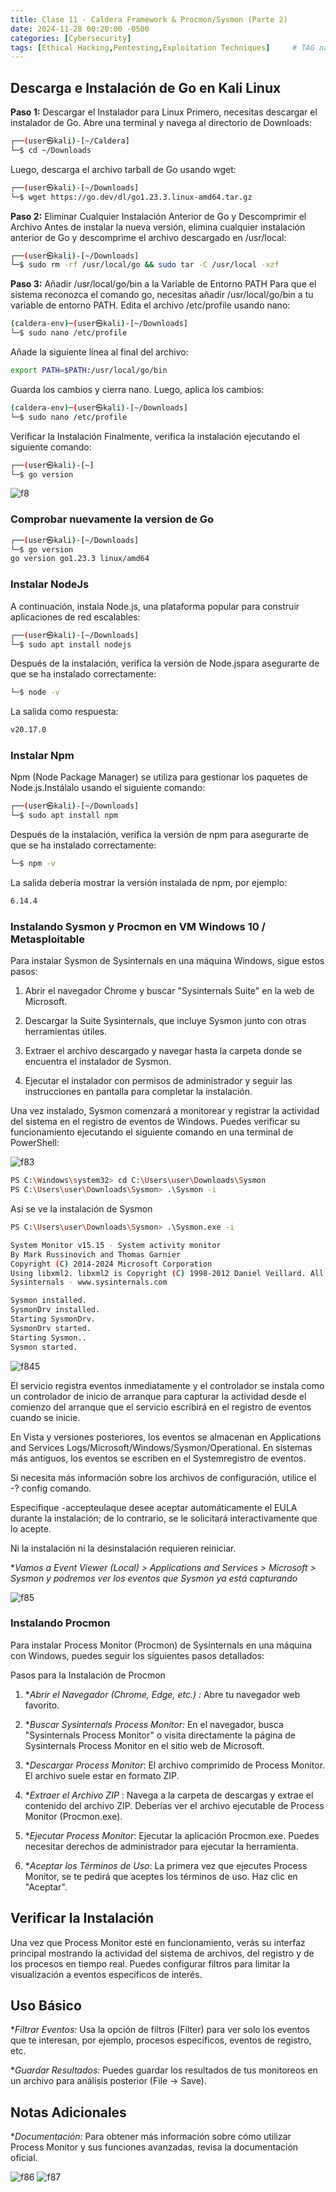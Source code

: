 ```yaml
---
title: Clase 11 - Caldera Framework & Procmon/Sysmon (Parte 2)
date: 2024-11-28 00:20:00 -0500
categories: [Cybersecurity]
tags: [Ethical Hacking,Pentesting,Exploitation Techniques]     # TAG names should always be lowercase
---
```


<!-- <hr style="border: none; height: 10px; background-color: #003b00;" />

# <font color="#87CEEB">Examen Parcial.</font>

<hr style="border: none; height: 10px; background-color: #003b00;" /> -->

## Descarga e Instalación de Go en Kali Linux
**Paso 1:** Descargar el Instalador para Linux
Primero, necesitas descargar el instalador de Go. Abre una terminal y navega al directorio de Downloads:

```bash
┌──(user㉿kali)-[~/Caldera] 
└─$ cd ~/Downloads
```
Luego, descarga el archivo tarball de Go usando wget:

```bash
┌──(user㉿kali)-[~/Downloads] 
└─$ wget https://go.dev/dl/go1.23.3.linux-amd64.tar.gz
```
**Paso 2:** Eliminar Cualquier Instalación Anterior de Go y Descomprimir el Archivo
Antes de instalar la nueva versión, elimina cualquier instalación anterior de Go y descomprime el archivo descargado en /usr/local:
```bash
┌──(user㉿kali)-[~/Downloads] 
└─$ sudo rm -rf /usr/local/go && sudo tar -C /usr/local -xzf
```
**Paso 3:** Añadir /usr/local/go/bin a la Variable de Entorno PATH
Para que el sistema reconozca el comando go, necesitas añadir /usr/local/go/bin a tu variable de entorno PATH. Edita el archivo /etc/profile usando nano:
```bash
(caldera-env)─(user㉿kali)-[~/Downloads] 
└─$ sudo nano /etc/profile
```
Añade la siguiente línea al final del archivo:
```bash
export PATH=$PATH:/usr/local/go/bin
```
Guarda los cambios y cierra nano. Luego, aplica los cambios:

```bash
(caldera-env)─(user㉿kali)-[~/Downloads] 
└─$ sudo nano /etc/profile
```
Verificar la Instalación
Finalmente, verifica la instalación ejecutando el siguiente comando:

```bash
┌──(user㉿kali)-[~] 
└─$ go version
```
![f8](/assets/imagen/f8.png)

### Comprobar nuevamente la version de Go

```bash
┌──(user㉿kali)-[~/Downloads]
└─$ go version
go version go1.23.3 linux/amd64
```
### Instalar NodeJs
A continuación, instala Node.js, una plataforma popular para construir aplicaciones de red escalables:
```bash
┌──(user㉿kali)-[~/Downloads]
└─$ sudo apt install nodejs
```
Después de la instalación, verifica la versión de Node.jspara asegurarte de que se ha instalado correctamente:

```bash
└─$ node -v
```
La salida como respuesta: 
```bash
v20.17.0
```
### Instalar Npm
Npm (Node Package Manager) se utiliza para gestionar los paquetes de Node.js.Instálalo usando el siguiente comando:

```bash
┌──(user㉿kali)-[~/Downloads] 
└─$ sudo apt install npm
```
Después de la instalación, verifica la versión de npm para asegurarte de que se ha instalado correctamente:
```bash
└─$ npm -v
```
La salida debería mostrar la versión instalada de npm, por ejemplo:
```bash
6.14.4
```

### Instalando Sysmon y Procmon en VM Windows 10 / Metasploitable
Para instalar Sysmon de Sysinternals en una máquina Windows, sigue estos pasos:

1. Abrir el navegador Chrome y buscar "Sysinternals Suite" en la web de Microsoft.

2. Descargar la Suite Sysinternals, que incluye Sysmon junto con otras herramientas útiles.

3. Extraer el archivo descargado y navegar hasta la carpeta donde se encuentra el instalador de Sysmon.

4. Ejecutar el instalador con permisos de administrador y seguir las instrucciones en pantalla para completar la instalación.

Una vez instalado, Sysmon comenzará a monitorear y registrar la actividad del sistema en el registro de eventos de Windows. Puedes verificar su funcionamiento ejecutando el siguiente comando en una terminal de PowerShell:

![f83](/assets/imagen/f83.png)

```bash
PS C:\Windows\system32> cd C:\Users\user\Downloads\Sysmon
PS C:\Users\user\Downloads\Sysmon> .\Sysmon -i
```
Así se ve la instalación de Sysmon

```bash
PS C:\Users\user\Downloads\Sysmon> .\Sysmon.exe -i

System Monitor v15.15 - System activity monitor
By Mark Russinovich and Thomas Garnier
Copyright (C) 2014-2024 Microsoft Corporation
Using libxml2. libxml2 is Copyright (C) 1998-2012 Daniel Veillard. All Rights Reserved.
Sysinternals - www.sysinternals.com

Sysmon installed.
SysmonDrv installed.
Starting SysmonDrv.
SysmonDrv started.
Starting Sysmon..
Sysmon started.
```
![f845](/assets/imagen/f845.png)

El servicio registra eventos inmediatamente y el controlador se instala como un controlador de inicio de arranque para capturar la actividad desde el comienzo del arranque que el servicio escribirá en el registro de eventos cuando se inicie.

En Vista y versiones posteriores, los eventos se almacenan en Applications and Services Logs/Microsoft/Windows/Sysmon/Operational. En sistemas más antiguos, los eventos se escriben en el Systemregistro de eventos.

Si necesita más información sobre los archivos de configuración, utilice el -? config comando.

Especifique -accepteulaque desee aceptar automáticamente el EULA durante la instalación; de lo contrario, se le solicitará interactivamente que lo acepte.

Ni la instalación ni la desinstalación requieren reiniciar.

**Vamos a Event Viewer (Local) > Applications and Services > Microsoft > Sysmon y podremos ver los eventos que Sysmon ya está capturando*

![f85](/assets/imagen/f85.png)

### Instalando Procmon
Para instalar Process Monitor (Procmon) de Sysinternals en una máquina con Windows, puedes seguir los siguientes pasos detallados:

Pasos para la Instalación de Procmon
1. **Abrir el Navegador (Chrome, Edge, etc.) :* Abre tu navegador web favorito.

2. **Buscar Sysinternals Process Monitor:* En el navegador, busca "Sysinternals Process Monitor" o visita directamente la página de Sysinternals Process Monitor en el sitio web de Microsoft.

3. **Descargar Process Monitor*:  El archivo comprimido de Process Monitor. El archivo suele estar en formato ZIP.

4. **Extraer el Archivo ZIP* : Navega a la carpeta de descargas y extrae el contenido del archivo ZIP. Deberías ver el archivo ejecutable de Process Monitor (Procmon.exe).

5. **Ejecutar Process Monitor*: Ejecutar la aplicación Procmon.exe. Puedes necesitar derechos de administrador para ejecutar la herramienta.

6. **Aceptar los Términos de Uso*: La primera vez que ejecutes Process Monitor, se te pedirá que aceptes los términos de uso. Haz clic en "Aceptar".

## Verificar la Instalación
Una vez que Process Monitor esté en funcionamiento, verás su interfaz principal mostrando la actividad del sistema de archivos, del registro y de los procesos en tiempo real. Puedes configurar filtros para limitar la visualización a eventos específicos de interés.

## Uso Básico
**Filtrar Eventos:*  Usa la opción de filtros (Filter) para ver solo los eventos que te interesan, por ejemplo, procesos específicos, eventos de registro, etc.

**Guardar Resultados:* Puedes guardar los resultados de tus monitoreos en un archivo para análisis posterior (File -> Save).

## Notas Adicionales
**Documentación:* Para obtener más información sobre cómo utilizar Process Monitor y sus funciones avanzadas, revisa la documentación oficial.

![f86](/assets/imagen/f86.png)
![f87](/assets/imagen/f87.png)

